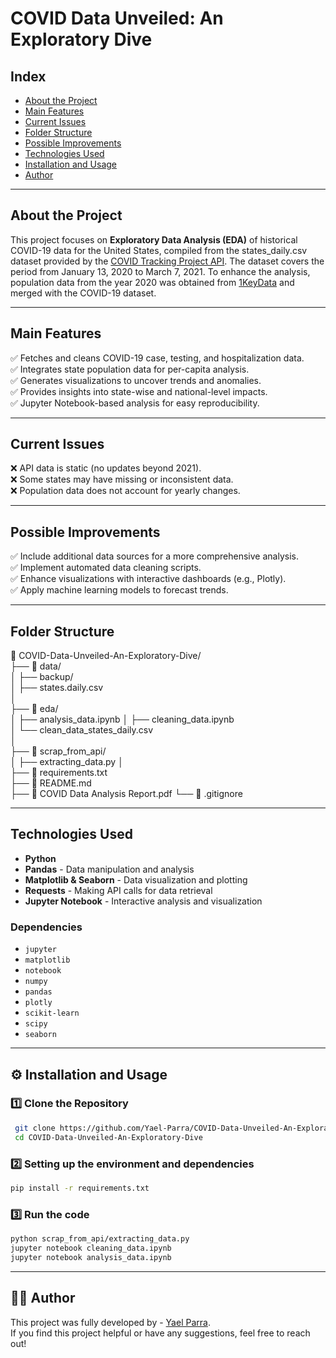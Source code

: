 # COVID Data Unveiled: An Exploratory Dive

##  Index
-  [About the Project](#-about-the-project)  
-  [Main Features](#-main-features)  
-  [Current Issues](#-current-issues)
-  [Folder Structure](#-folder-structure)
-  [Possible Improvements](#-possible-improvements)   
-  [Technologies Used](#-technologies-used)   
-  [Installation and Usage](#-installation-and-usage)   
-  [Author](#-author)   

---

##  About the Project  

This project focuses on **Exploratory Data Analysis (EDA)** of historical COVID-19 data for the United States, compiled from the states_daily.csv dataset provided by the [COVID Tracking Project API](https://covidtracking.com/data/api). The dataset covers the period from January 13, 2020 to March 7, 2021. To enhance the analysis, population data from the year 2020 was obtained from [1KeyData](https://state.1keydata.com/state-population-density.php) and merged with the COVID-19 dataset.

---

##  Main Features  
✅ Fetches and cleans COVID-19 case, testing, and hospitalization data.  
✅ Integrates state population data for per-capita analysis.  
✅ Generates visualizations to uncover trends and anomalies.  
✅ Provides insights into state-wise and national-level impacts.  
✅ Jupyter Notebook-based analysis for easy reproducibility.  

---

##  Current Issues  
❌ API data is static (no updates beyond 2021).  
❌ Some states may have missing or inconsistent data.  
❌ Population data does not account for yearly changes.  

---

##  Possible Improvements  
✅ Include additional data sources for a more comprehensive analysis.  
✅ Implement automated data cleaning scripts.  
✅ Enhance visualizations with interactive dashboards (e.g., Plotly).  
✅ Apply machine learning models to forecast trends.  

---
## Folder Structure

📂 COVID-Data-Unveiled-An-Exploratory-Dive/  
├── 📂 data/                
│   ├── backup/       
│   ├── states.daily.csv  
│  
├── 📂 eda/                 
│   ├── analysis_data.ipynb 
│   ├── cleaning_data.ipynb  
│   └── clean_data_states_daily.csv  
│  
├── 📂 scrap_from_api/    
│   ├── extracting_data.py 
│  
├── 📜 requirements.txt      
├── 📜 README.md    
├── 📜 COVID Data Analysis Report.pdf
└── 📜 .gitignore           

---

## Technologies Used

- **Python**  
- **Pandas** - Data manipulation and analysis  
- **Matplotlib & Seaborn** - Data visualization and plotting  
- **Requests** - Making API calls for data retrieval  
- **Jupyter Notebook** - Interactive analysis and visualization  

### Dependencies
- `jupyter`  
- `matplotlib`  
- `notebook`  
- `numpy`  
- `pandas`  
- `plotly`  
- `scikit-learn`  
- `scipy`  
- `seaborn`

---

## ⚙ Installation and Usage  

### 1️⃣ Clone the Repository  
```bash
 git clone https://github.com/Yael-Parra/COVID-Data-Unveiled-An-Exploratory-Dive.git # Better check the url in the code section
 cd COVID-Data-Unveiled-An-Exploratory-Dive
```

### 2️⃣ Setting up the environment and dependencies  

```bash
pip install -r requirements.txt
```

### 3️⃣ Run the code
```bash
python scrap_from_api/extracting_data.py 
jupyter notebook cleaning_data.ipynb
jupyter notebook analysis_data.ipynb
```

---
## 🧑‍💻 Author  
This project was fully developed by - [Yael Parra](https://www.linkedin.com/in/yael-parra/).  
If you find this project helpful or have any suggestions, feel free to reach out!

